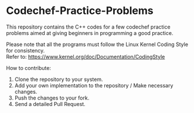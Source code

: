 # Codechef-Practice-Problems
This repository contains the C++ codes for a few codechef practice problems aimed at giving beginners in programming a good practice.

Please note that all the programs must follow the Linux Kernel Coding Style for consistency.<br>
Refer to: https://www.kernel.org/doc/Documentation/CodingStyle

How to contribute:<br>
1. Clone the repository to your system.<br> 
2. Add your own implementation to the repository / Make necessary changes.<br> 
3. Push the changes to your fork. <br>
4. Send a detailed Pull Request. <br>
